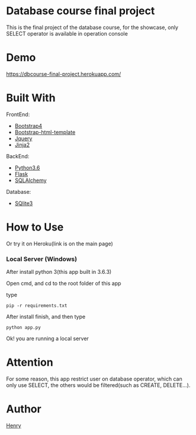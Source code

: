 Database course final project
===============================
This is the final project of the database course, for the showcase, only SELECT operator is available in operation console


Demo
===============================
https://dbcourse-final-project.herokuapp.com/

Built With
===============================
FrontEnd:
*  [Bootstrap4](https://v4-alpha.getbootstrap.com/)
*  [Bootstrap-html-template](https://startbootstrap.com/template-overviews/bare/)
*  [Jquery](https://jquery.com/)
*  [Jinja2](http://jinja.pocoo.org/docs/2.10/)

BackEnd:
*  [Python3.6](https://www.python.org/downloads/)
*  [Flask](http://flask.pocoo.org/)
*  [SQLAlchemy](https://www.sqlalchemy.org/)

Database:
*  [SQlite3](https://www.sqlite.org/)


How to Use
==============================
Or try it on Heroku(link is on the main page)

### Local Server (Windows)

After install python 3(this app built in 3.6.3)

Open cmd, and cd to the root folder of this app 

type 
```
pip -r requirements.txt
```

After install finish, and then type

```
python app.py
```

Ok! you are running a local server 


Attention
==============================
For some reason, this app restrict user on database operator, which can only use SELECT, the others would be filtered(such as CREATE, DELETE...).


Author
==============================
[Henry](https://github.com/henry32144)

